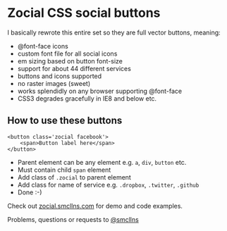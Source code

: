 # Zocial CSS social buttons

I basically rewrote this entire set so they are full vector buttons, meaning:

- @font-face icons
- custom font file for all social icons
- em sizing based on button font-size
- support for about 44 different services
- buttons and icons supported
- no raster images (sweet)
- works splendidly on any browser supporting @font-face
- CSS3 degrades gracefully in IE8 and below etc.

## How to use these buttons

	<button class='zocial facebook'>
		<span>Button label here</span>
	</button>

- Parent element can be any element e.g. `a`, `div`, `button` etc.
- Must contain child `span` element
- Add class of `.zocial` to parent element
- Add class for name of service e.g. `.dropbox`, `.twitter`, `.github`
- Done :-)

Check out [zocial.smcllns.com](http://zocial.smcllns.com) for demo and code examples.

Problems, questions or requests to [@smcllns](http://twitter.com/smcllns)